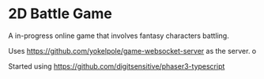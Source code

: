 # 2D Battle Game

A in-progress online game that involves fantasy characters battling.

Uses https://github.com/yokelpole/game-websocket-server as the server.
o

Started using https://github.com/digitsensitive/phaser3-typescript
